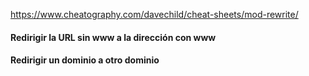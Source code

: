 https://www.cheatography.com/davechild/cheat-sheets/mod-rewrite/

#### Redirigir la URL sin www a la dirección con www


#### Redirigir un dominio a otro dominio

